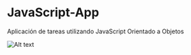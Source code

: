 # JavaScript-App
Aplicación de tareas utilizando JavaScript Orientado a Objetos

![Alt text](/relative/path/to/img.png?raw=true "Optional Title")
